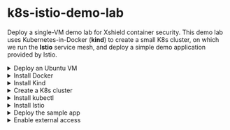# k8s-istio-demo-lab
Deploy a single-VM demo lab for Xshield container security.  This demo lab uses Kubernetes-in-Docker (**kind**) to create a small K8s cluster, on which we run the **Istio** service mesh, and deploy a simple demo application provided by Istio.

<details><summary>Deploy an Ubuntu VM</summary>

The first step is deploying an Ubuntu VM, or you may use a physical machine running Ubuntu.  The recommended system configuration is:

* Minimum 4 vCPUs
* Minimum 8GB RAM
* 30GB Disk
* Ubuntu 22.04 LTS 

After the VM deploys, update as usual.
```
sudo apt update && sudo apt upgrade -y
```
</details>

<details><summary>Install Docker</summary>
Next, we install docker using the instructions from the Docker team.

```
sudo apt-get update
sudo apt-get install ca-certificates curl gnupg lsb-release
sudo mkdir -p /etc/apt/keyrings
curl -fsSL https://download.docker.com/linux/ubuntu/gpg | sudo gpg --dearmor -o /etc/apt/keyrings/docker.gpg
echo \
  "deb [arch=$(dpkg --print-architecture) signed-by=/etc/apt/keyrings/docker.gpg] https://download.docker.com/linux/ubuntu \
  $(lsb_release -cs) stable" | sudo tee /etc/apt/sources.list.d/docker.list > /dev/null
sudo apt-get update
sudo apt-get install docker-ce docker-ce-cli containerd.io docker-compose-plugin -y
```
These commands should complete without any errors. If you do run into issues please consult the Docker documentation.

To enable non-root access please complete the following steps.

```
sudo usermod -aG docker $USER
newgrp docker
```
> **Note**
If the docker group does not exist, run ***sudo groupadd docker***, before you run the ***usermod*** and ***newgrp*** commands.

Finally, you can test your docker installation by running:

```
docker run hello-world
```

Your output should look like this:

![docker run output](assets/images/docker-run.png)

> **Warning** **Kind** *needs* docker, so proceed to the next step only after your docker installation is successful!
</details>

<details><summary>Install Kind</summary>

Installing **kind** is straightforward.

```
curl -Lo ./kind https://kind.sigs.k8s.io/dl/v0.17.0/kind-linux-amd64
chmod +x ./kind
sudo mv ./kind /usr/local/bin/kind
```

</details>

<details><summary>Create a K8s cluster</summary>  

It's time to create our cluster.

```
kind create cluster --name xshield-demo
```

Your output should resemble the following:

![kind create cluster](assets/images/kind-create-cluster.png)

You can run these **kind** commands to check your cluster and the node(s)

```
kind get clusters
kind get nodes -n xshield-demo
```

Your output should look like this:

![kind get clusters](assets/images/kind-get-clusters.png)

</details>

<details><summary>Install kubectl</summary>￼

You will also need **kubectl** to operate on your cluster.  Download the binary from the K8s repo:

```
curl -LO "https://dl.k8s.io/release/$(curl -L -s https://dl.k8s.io/release/stable.txt)/bin/linux/amd64/kubectl"
```

> **Note** To make sure you have the legitimate version of kubectl, verify its checksum as follows.  The output should be "kubectl: OK"
```
curl -LO "https://dl.k8s.io/$(curl -L -s https://dl.k8s.io/release/stable.txt)/bin/linux/amd64/kubectl.sha256"
echo "$(cat kubectl.sha256)  kubectl" | sha256sum --check
```

Now install it into your local bin directory:

```
sudo install -o root -g root -m 0755 kubectl /usr/local/bin/kubectl
```

You can now inspect your cluster using **kubectl**:

```
kubectl get nodes
kubectl get pods -A
```

Your output should resemble the following:

![kubectl tests](assets/images/kubectl-testing.png)

If all is well you can move on to installing Istio.

</details>

<details><summary>Install Istio</summary>

Download and install Istio as follows:

```
curl -L https://istio.io/downloadIstio | sh -
cd istio-1.16.0
export PATH=$PWD/bin:$PATH
istioctl install --set profile=demo -y
```

Your output should look like this:

![istio install](assets/images/istio-install.png)

To enable automatic Envoy sidecar proxy injection into our demo application, we add a label to the default namespace.

```
kubectl label namespace default istio-injection=enabled
```

</details>

<details><summary>Deploy the sample app</summary>
  
We are ready to deploy the sample app provided by the Istio team.

```
kubectl apply -f samples/bookinfo/platform/kube/bookinfo.yaml
```

The output should look like this:

![istio sample app install](assets/images/deploy-sample-app.png)￼

You can see the four services that comprise this application with the following command:
```
kubectl get services
```

![sample app services](assets/images/sample-app-get-services.png)

It may take a few minutes for all the pods to come up along with their sidecar proxies. To check their status use **kubectl**:

```
kubectl get pods
```

Before proceeding to the next step ensure that all pods show 2/2 in the READY column as shown below:

![sample app pods](assets/images/sample-app-get-pods.png)
￼
To verify that the application is running in the cluster and serving web pages execute the following:

```
kubectl exec "$(kubectl get pod -l app=ratings -o jsonpath='{.items[0].metadata.name}')" -c ratings -- curl -sS productpage:9080/productpage | grep -o "<title>.*</title>"
```

You should see the following:￼
![sample app test](assets/images/sample-app-testing.png)

</details>

<details><summary>Enable external access</summary>

To enable access to the application from outside the cluster, we need to deploy an Istio ingress gateway.

```
kubectl apply -f samples/bookinfo/networking/bookinfo-gateway.yaml
```
![deploy istio ingress](assets/images/deploy-istio-ingress.png)

Verify that there are no issues:

```
istioctl analyze
```
![verify istio ingress](assets/images/istio-ingress-validate.png)

There is no built-in load balancer in Kind, and while you can setup a third party load balancer, there is no need to complicate things!  We cause **kubectl**'s *port forwarding* feature to access the ingress gateway from a remote browser:

```
kubectl port-forward --address  0.0.0.0 -n istio-system svc/istio-ingressgateway 8080:80
```

You can now use your laptop browser and access the application at the following url:

*http://**vm-ip**:8080/productpage*

![app access](assets/images/app-access.png)

